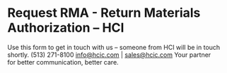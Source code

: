 # Request RMA - Return Materials Authorization – HCI

Use this form to get in touch with us – someone from HCI will be in touch shortly.
(513) 271-8100
info@hcic.com | sales@hcic.com
Your partner for better communication, better care.